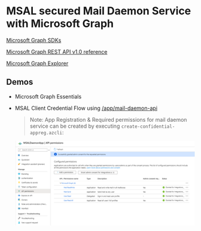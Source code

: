# MSAL secured Mail Daemon Service with Microsoft Graph

[Microsoft Graph SDKs](https://docs.microsoft.com/en-us/graph/sdks/sdks-overview?view=graph-rest-1.0)

[Microsoft Graph REST API v1.0 reference](https://docs.microsoft.com/en-us/graph/api/overview?view=graph-rest-1.0)

[Microsoft Graph Explorer](https://developer.microsoft.com/en-us/graph/graph-explorer)

## Demos

- Microsoft Graph Essentials
- MSAL Client Credential Flow using [/app/mail-daemon-api](/app/mail-daemon-api)

    >Note: App Registration & Required permissions for mail daemon service can be created by executing `create-confidential-appreg.azcli`:

    ![msal](_images/daemon-permissions.png)
